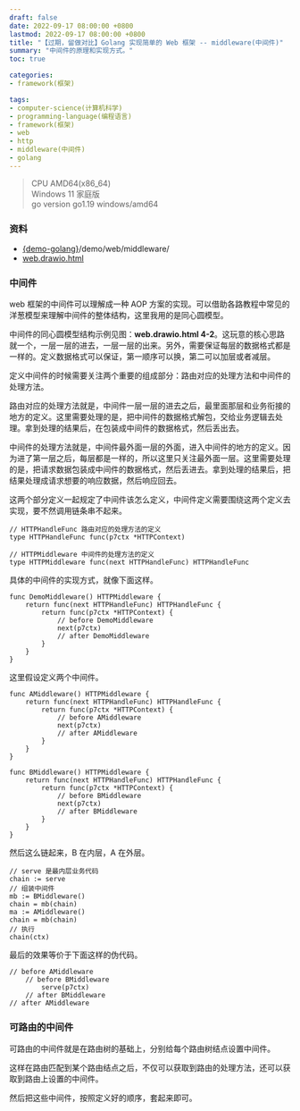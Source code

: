 ```yaml
---
draft: false
date: 2022-09-17 08:00:00 +0800
lastmod: 2022-09-17 08:00:00 +0800
title: "【过期，留做对比】Golang 实现简单的 Web 框架 -- middleware(中间件)"
summary: "中间件的原理和实现方式。"
toc: true

categories:
- framework(框架)

tags:
- computer-science(计算机科学)
- programming-language(编程语言)
- framework(框架)
- web
- http
- middleware(中间件)
- golang
---
```


> CPU AMD64(x86_64)<br/>
> Windows 11 家庭版<br/>
> go version go1.19 windows/amd64

### 资料

- [{demo-golang}](https://github.com/KelipuTe/demo-golang)/demo/web/middleware/
- <a href="/drawio/computer-science/programming-language/framework/web/web.drawio.html">web.drawio.html</a>

### 中间件

web 框架的中间件可以理解成一种 AOP 方案的实现。可以借助各路教程中常见的洋葱模型来理解中间件的整体结构，这里我用的是同心圆模型。

中间件的同心圆模型结构示例见图：**web.drawio.html 4-2**。这玩意的核心思路就一个，一层一层的进去，一层一层的出来。另外，需要保证每层的数据格式都是一样的。定义数据格式可以保证，第一顺序可以换，第二可以加层或者减层。

定义中间件的时候需要关注两个重要的组成部分：路由对应的处理方法和中间件的处理方法。

路由对应的处理方法就是，中间件一层一层的进去之后，最里面那层和业务衔接的地方的定义。这里需要处理的是，把中间件的数据格式解包，交给业务逻辑去处理。拿到处理的结果后，在包装成中间件的数据格式，然后丢出去。

中间件的处理方法就是，中间件最外面一层的外面，进入中间件的地方的定义。因为进了第一层之后，每层都是一样的，所以这里只关注最外面一层。这里需要处理的是，把请求数据包装成中间件的数据格式，然后丢进去。拿到处理的结果后，把结果处理成请求想要的响应数据，然后响应回去。

这两个部分定义一起规定了中间件该怎么定义，中间件定义需要围绕这两个定义去实现，要不然调用链条串不起来。

```
// HTTPHandleFunc 路由对应的处理方法的定义
type HTTPHandleFunc func(p7ctx *HTTPContext)

// HTTPMiddleware 中间件的处理方法的定义
type HTTPMiddleware func(next HTTPHandleFunc) HTTPHandleFunc
```

具体的中间件的实现方式，就像下面这样。

```
func DemoMiddleware() HTTPMiddleware {
	return func(next HTTPHandleFunc) HTTPHandleFunc {
		return func(p7ctx *HTTPContext) {
			// before DemoMiddleware
			next(p7ctx)
			// after DemoMiddleware
		}
	}
}
```

这里假设定义两个中间件。

```
func AMiddleware() HTTPMiddleware {
	return func(next HTTPHandleFunc) HTTPHandleFunc {
		return func(p7ctx *HTTPContext) {
		    // before AMiddleware
			next(p7ctx)
			// after AMiddleware
		}
	}
}

func BMiddleware() HTTPMiddleware {
	return func(next HTTPHandleFunc) HTTPHandleFunc {
		return func(p7ctx *HTTPContext) {
			// before BMiddleware
			next(p7ctx)
			// after BMiddleware
		}
	}
}
```

然后这么链起来，B 在内层，A 在外层。

```
// serve 是最内层业务代码
chain := serve
// 组装中间件
mb := BMiddleware()
chain = mb(chain)
ma := AMiddleware()
chain = mb(chain)
// 执行
chain(ctx)
```

最后的效果等价于下面这样的伪代码。

```
// before AMiddleware
    // before BMiddleware
        serve(p7ctx)
    // after BMiddleware
// after AMiddleware
```

### 可路由的中间件

可路由的中间件就是在路由树的基础上，分别给每个路由树结点设置中间件。

这样在路由匹配到某个路由结点之后，不仅可以获取到路由的处理方法，还可以获取到路由上设置的中间件。

然后把这些中间件，按照定义好的顺序，套起来即可。
